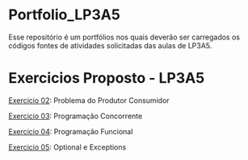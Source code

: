 # Portfolio_LP3A5
Esse repositório é um portfólios nos quais deverão ser carregados os códigos fontes de atividades solicitadas das aulas de LP3A5.

# Exercicios Proposto - LP3A5

[Exercicio 02](): Problema do Produtor Consumidor

[Exercicio 03](): Programação Concorrente

[Exercicio 04](): Programação Funcional

[Exercicio 05](): Optional e Exceptions
